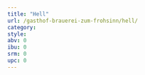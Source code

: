 ```yaml
---
title: "Hell"
url: /gasthof-brauerei-zum-frohsinn/hell/
category: 
style: 
abv: 0
ibu: 0
srm: 0
upc: 0
---
```


